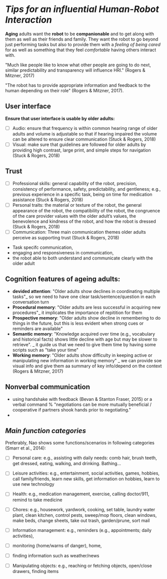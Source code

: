 # *Tips for an influential Human-Robot Interaction*


**Aging** adults want the **robot** to be **companionable** and to get along with them as well as their friends and family. They want the robot to go beyond just performing tasks but also to provide them with a _feeling of being cared_ for as well as something that they feel _comfortable_ having others interact with.

"Much like people like to know what other people are going to do next, similar predictability and transparency will influence HRI." (Rogers & Mitzner, 2017)

"The robot has to provide appropriate information and feedback to the human depending on their role" (Rogers & Mitzner, 2017).

 ## User interface
 **Ensure that user interface is usable by older adults:**
- [ ] Audio: ensure that frequency is within common hearing range of older adults and volume is adjustable so that if hearing impaired the volume can be altered to
ensure clear communication (Stuck & Rogers, 2018)
- [ ] Visual: make sure that guidelines are followed for older adults by providing high contrast, large print, and simple steps for navigation (Stuck & Rogers, 2018)

## Trust  
- [ ] Professional skills:  general capability of the robot, precision, consistency of performance, safety, predictability, and gentleness; e.g., previous experience in a specific task, being on time for medication assistance (Stuck & Rogers, 2018)
- [ ] Personal traits: the material or texture of the robot, the general appearance of the robot, the compatibility of the robot, the congruence of the care provider values with the older adult’s values, the benevolence and kindness of the robot, and how the robot is dressed (Stuck & Rogers, 2018)
- [ ] Communication: Three main communication themes older adults perceive as supporting trust (Stuck & Rogers, 2018)
- Task specifc communication,
- engaging and responsiveness in communication,
- the robot able to both understand and communicate clearly with the older adult

## Cognition features of ageing adults:
- **devided attention**: "Older adults show declines in coordinating multiple tasks"_ so we need to have one clear task/sentence/question in each conversation turn
- **Procedural memory**: "Older adults are less successful in acquiring new procedures"_ it implicates the importance of repitition for them
- **Prospective memory**: "Older adults show decline in remembering to do things in the future, but this is less evident when strong cues or reminders are available"
- **Semantic memory**: "Knowledge acquired over time (e.g., vocabulary and historical facts) shows little decline with age but may be slower to retrieve". _ it guide us that we need to give them time by having some scripts such as "take your time"
- **Working memory**: "Older adults show difficulty in keeping active or manipulating new information in working memory" _ we can provide soe visual info and give them aa summary of key info/depend on the context (Rogers & Mitzner, 2017)

## Nonverbal communication 
- using handshake with feedback (Bevan & Stanton Fraser, 2015) or a verbal command % "negotiations can be more mutually beneficial / cooperative if partners shook hands prior to negotiating."
- 

## *Main function categories*
Preferably, Nao shows some functions/scenarios in following categories (Smarr et al., 2014):
- [ ] Personal care: e.g., assisting with daily needs: comb hair, brush teeth, get dressed, eating, walking, and drinking. Bathing… 
  
- [ ] Leisure activities: e.g., entertainment, social activities, games, hobbies, call family/friends, learn new skills, get information on hobbies, learn to use new technology

- [ ]  Health: e.g., medication management, exercise, calling doctor/911, remind to take medicine  
- [ ]  Chores: e.g., housework, yardwork, cooking, set table, laundry water plant, clean kitchen, control pests, sweep/mop floors, clean windows, make beds, change sheets, take out trash, garden/prune, sort mail
- [ ]  Information management: e.g., reminders (e.g., appointments; daily activities), 
- [ ]  monitoring (home/warns of danger), home, 
- [ ]  finding information such as weather/news
- [ ]  Manipulating objects: e.g., reaching or fetching objects, open/close drawers, finding items

 
